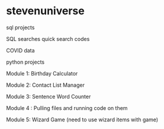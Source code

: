 # stevenuniverse

sql projects

SQL searches
  quick search codes

COVID data



python projects

Module 1:
  Birthday Calculator
 
Module 2:
  Contact List Manager
 
Module 3:
  Sentence Word Counter

Module 4 :
  Pulling files and running code on them
 
Module 5:
  Wizard Game (need to use wizard items with game)

